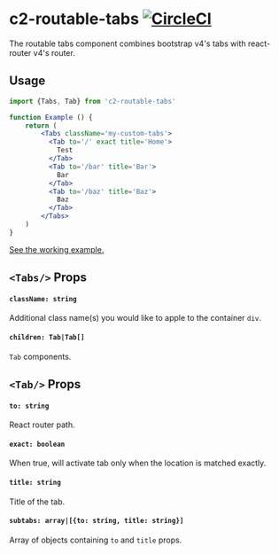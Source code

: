 # c2-routable-tabs [![CircleCI](https://circleci.com/gh/ClearC2/c2-routable-tabs.svg?style=svg)](https://circleci.com/gh/ClearC2/c2-routable-tabs)

The routable tabs component combines bootstrap v4's tabs with react-router v4's router.

## Usage
```jsx
import {Tabs, Tab} from 'c2-routable-tabs'

function Example () {
    return (
        <Tabs className='my-custom-tabs'>
          <Tab to='/' exact title='Home'>
            Test
          </Tab>
          <Tab to='/bar' title='Bar'>
            Bar
          </Tab>
          <Tab to='/baz' title='Baz'>
            Baz
          </Tab>
        </Tabs>
    )
}
```

[See the working example.](example/src/App.js)

## `<Tabs/>` Props
#### `className: string`
Additional class name(s) you would like to apple to the container `div`.

#### `children: Tab|Tab[]`
`Tab` components.

## `<Tab/>` Props
#### `to: string`
React router path.

#### `exact: boolean`
When true, will activate tab only when the location is matched exactly.

#### `title: string`
Title of the tab.

#### `subtabs: array|[{to: string, title: string}]`
Array of objects containing `to` and `title` props.